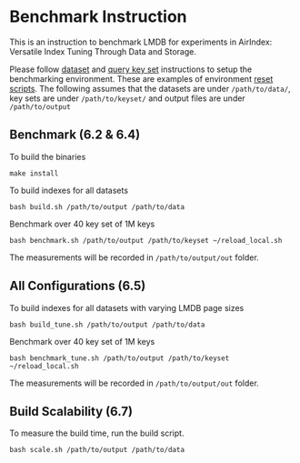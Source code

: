 # Benchmark Instruction

This is an instruction to benchmark LMDB for experiments in AirIndex: Versatile Index Tuning Through Data and Storage.

Please follow [dataset](https://github.com/illinoisdata/airindex-public/blob/main/dataset_setup.md) and [query key set](https://github.com/illinoisdata/airindex-public/blob/main/keyset_setup.md) instructions to setup the benchmarking environment. These are examples of environment [reset scripts](https://github.com/illinoisdata/airindex-public/blob/main/reload_examples.md). The following assumes that the datasets are under `/path/to/data/`, key sets are under `/path/to/keyset/` and output files are under `/path/to/output`

## Benchmark (6.2 & 6.4)

To build the binaries

```
make install
```

To build indexes for all datasets

```
bash build.sh /path/to/output /path/to/data
```

Benchmark over 40 key set of 1M keys

```
bash benchmark.sh /path/to/output /path/to/keyset ~/reload_local.sh
```

The measurements will be recorded in `/path/to/output/out` folder.

## All Configurations (6.5)

To build indexes for all datasets with varying LMDB page sizes

```
bash build_tune.sh /path/to/output /path/to/data
```

Benchmark over 40 key set of 1M keys

```
bash benchmark_tune.sh /path/to/output /path/to/keyset ~/reload_local.sh
```

The measurements will be recorded in `/path/to/output/out` folder.


## Build Scalability (6.7)

To measure the build time, run the build script.

```
bash scale.sh /path/to/output /path/to/data
```


